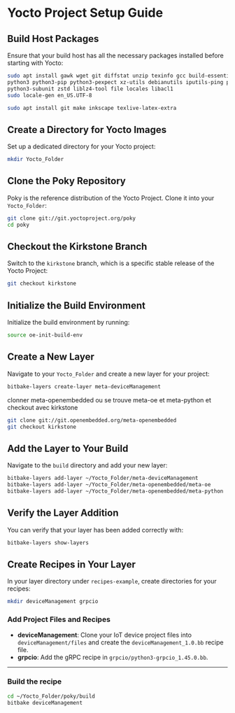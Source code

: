 
# Yocto Project Setup Guide

## Build Host Packages

Ensure that your build host has all the necessary packages installed before starting with Yocto:

```bash
sudo apt install gawk wget git diffstat unzip texinfo gcc build-essential chrpath socat cpio \
python3 python3-pip python3-pexpect xz-utils debianutils iputils-ping python3-git python3-jinja2 \
python3-subunit zstd liblz4-tool file locales libacl1
sudo locale-gen en_US.UTF-8

sudo apt install git make inkscape texlive-latex-extra
```

## Create a Directory for Yocto Images

Set up a dedicated directory for your Yocto project:

```bash
mkdir Yocto_Folder
```

## Clone the Poky Repository

Poky is the reference distribution of the Yocto Project. Clone it into your `Yocto_Folder`:

```bash
git clone git://git.yoctoproject.org/poky
cd poky
```

## Checkout the Kirkstone Branch

Switch to the `kirkstone` branch, which is a specific stable release of the Yocto Project:

```bash
git checkout kirkstone
```

## Initialize the Build Environment

Initialize the build environment by running:

```bash
source oe-init-build-env
```

## Create a New Layer

Navigate to your `Yocto_Folder` and create a new layer for your project:

```bash
bitbake-layers create-layer meta-deviceManagement
```
clonner meta-openembedded ou se trouve meta-oe et meta-python et checkout avec kirkstone 
```bash
git clone git://git.openembedded.org/meta-openembedded
git checkout kirkstone 
```
## Add the Layer to Your Build

Navigate to the `build` directory and add your new layer:

```bash
bitbake-layers add-layer ~/Yocto_Folder/meta-deviceManagement
bitbake-layers add-layer ~/Yocto_Folder/meta-openembedded/meta-oe
bitbake-layers add-layer ~/Yocto_Folder/meta-openembedded/meta-python
```

## Verify the Layer Addition

You can verify that your layer has been added correctly with:

```bash
bitbake-layers show-layers
```

## Create Recipes in Your Layer

In your layer directory under `recipes-example`, create directories for your recipes:

```bash
mkdir deviceManagement grpcio
```

### Add Project Files and Recipes

- **deviceManagement**: Clone your IoT device project files into `deviceManagement/files` and create the `deviceManagement_1.0.bb` recipe file.
- **grpcio**: Add the gRPC recipe in `grpcio/python3-grpcio_1.45.0.bb`.

---
### Build the recipe 
 ```bash
cd ~/Yocto_Folder/poky/build
bitbake deviceManagement
```
